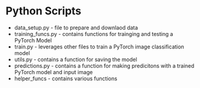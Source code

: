 # Python Scripts

* data_setup.py - file to prepare and downlaod data
* training_funcs.py - contains functions for trainging and testing a PyTorch Model
* train.py - leverages other files to train a PyTorch image classification model
* utils.py - contains a function for saving the model
* predictions.py - contains a function for making predicitons with a trained PyTorch model and input image
* helper_funcs - contains various functions
